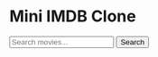 <html>
<head>
  <title>Mini IMDB Clone</title>
  <link rel="stylesheet" type="text/css" href="style.css">
</head>
<body>
  <div id="app">
    <h1>Mini IMDB Clone</h1>
    <div class="search-bar">
      <input type="text" id="search-input" placeholder="Search movies...">
      <button id="search-button">Search</button>
    </div>
    <div id="movies-container"></div>
  </div>

  <script src="script.js"></script>
</body>
</html>
